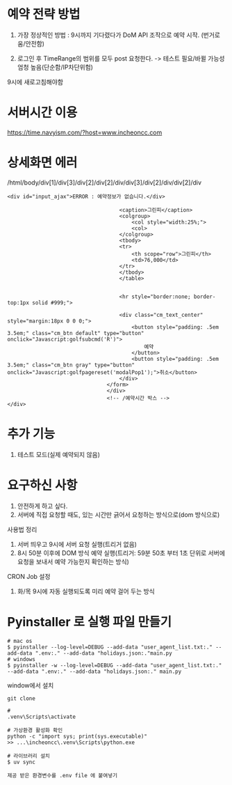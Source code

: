 
# 예약 전략 방법
1. 가장 정상적인 방법 : 9시까지 기다렸다가 DoM API 조작으로 예약 시작. (번거로움/안전함)

2. 로그인 후 TimeRange의 범위를 모두 post 요청한다. -> 테스트 필요/바뀔 가능성 엄청 높음(단순함/IP차단위험)


9시에 새로고침해야함 



# 서버시간 이용
https://time.navyism.com/?host=www.incheoncc.com

# 상세화면 에러
/html/body/div[1]/div[3]/div[2]/div[2]/div/div[3]/div[2]/div/div[2]/div

```
<div id="input_ajax">ERROR : 예약정보가 없습니다.</div>

									<caption>그린피</caption>
									<colgroup>
										<col style="width:25%;">
										<col>
									</colgroup>
									<tbody>
									<tr>
										<th scope="row">그린피</th>
										<td>76,000</td>
									</tr>
									</tbody>
									</table>


									<hr style="border:none; border-top:1px solid #999;">

									<div class="cm_text_center" style="margin:18px 0 0 0;">
										<button style="padding: .5em 3.5em;" class="cm_btn default" type="button" onclick="Javascript:golfsubcmd('R')">
											예약
										</button>
										<button style="padding: .5em 3.5em;" class="cm_btn gray" type="button" onclick="Javascript:golfpagereset('modalPop1');">취소</button>
									</div>	
								</form>
								</div>
								<!-- /예약시간 박스 -->
</div>
```

# 추가 기능 
1. 테스트 모드(실제 예약되지 않음)

# 요구하신 사항
1. 안전하게 하고 싶다.
2. 서버에 직접 요청할 때도, 있는 시간만 긁어서 요청하는 방식으로(dom 방식으로)


사용법 정리
1. 서버 띄우고 9시에 서버 요청 실행(트리거 없음)
2. 8시 50분 이후에 DOM 방식 예약 실행(트리거: 59분 50초 부터 1초 단위로 서버에 요청을 보내서 예약 가능한지 확인하는 방식)

CRON Job 설정
1. 화/목 9시에 자동 실행되도록 미리 예약 걸어 두는 방식

# Pyinstaller 로 실행 파일 만들기
```
# mac os
$ pyinstaller --log-level=DEBUG --add-data "user_agent_list.txt:." --add-data ".env:." --add-data "holidays.json:."main.py
# windows
$ pyinstaller -w --log-level=DEBUG --add-data "user_agent_list.txt:." --add-data ".env:." --add-data "holidays.json:." main.py
```


window에서 설치
```
git clone 

# 
.venv\Scripts\activate

# 가상환경 활성화 확인
python -c "import sys; print(sys.executable)"
>> ...\incheoncc\.venv\Scripts\python.exe

# 라이브러리 설치
$ uv sync 

제공 받은 환경변수를 .env file 에 붙여넣기
```